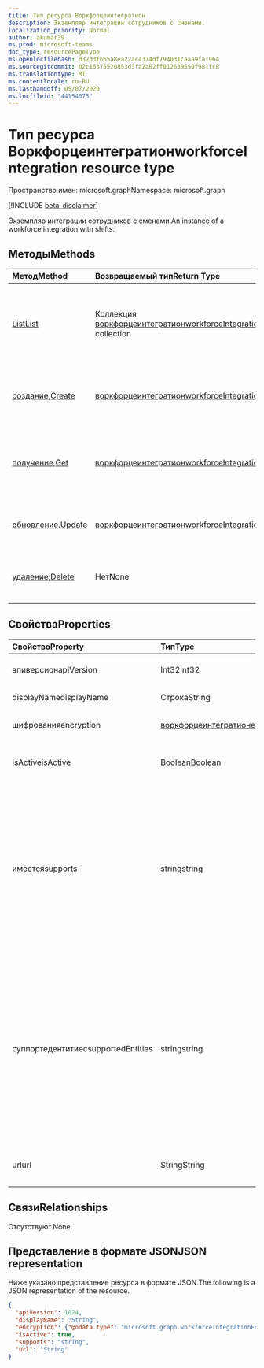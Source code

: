 ```yaml
---
title: Тип ресурса Воркфорцеинтегратион
description: Экземпляр интеграции сотрудников с сменами.
localization_priority: Normal
author: akumar39
ms.prod: microsoft-teams
doc_type: resourcePageType
ms.openlocfilehash: d32d3f665a8ea22ac4374df794031caaa9fa1964
ms.sourcegitcommit: 02c16375520853d3fa2a82ff012639550f981fc8
ms.translationtype: MT
ms.contentlocale: ru-RU
ms.lasthandoff: 05/07/2020
ms.locfileid: "44154075"
---
```

# <a name="workforceintegration-resource-type"></a><span data-ttu-id="68b2a-103">Тип ресурса Воркфорцеинтегратион</span><span class="sxs-lookup"><span data-stu-id="68b2a-103">workforceIntegration resource type</span></span>

<span data-ttu-id="68b2a-104">Пространство имен: microsoft.graph</span><span class="sxs-lookup"><span data-stu-id="68b2a-104">Namespace: microsoft.graph</span></span>

[!INCLUDE [beta-disclaimer](../../includes/beta-disclaimer.md)]

<span data-ttu-id="68b2a-105">Экземпляр интеграции сотрудников с сменами.</span><span class="sxs-lookup"><span data-stu-id="68b2a-105">An instance of a workforce integration with shifts.</span></span>

## <a name="methods"></a><span data-ttu-id="68b2a-106">Методы</span><span class="sxs-lookup"><span data-stu-id="68b2a-106">Methods</span></span>

| <span data-ttu-id="68b2a-107">Метод</span><span class="sxs-lookup"><span data-stu-id="68b2a-107">Method</span></span>       | <span data-ttu-id="68b2a-108">Возвращаемый тип</span><span class="sxs-lookup"><span data-stu-id="68b2a-108">Return Type</span></span> | <span data-ttu-id="68b2a-109">Описание</span><span class="sxs-lookup"><span data-stu-id="68b2a-109">Description</span></span> |
|:-------------|:------------|:------------|
| [<span data-ttu-id="68b2a-110">List</span><span class="sxs-lookup"><span data-stu-id="68b2a-110">List</span></span>](../api/workforceintegration-list.md) | <span data-ttu-id="68b2a-111">Коллекция [воркфорцеинтегратион](workforceintegration.md)</span><span class="sxs-lookup"><span data-stu-id="68b2a-111">[workforceIntegration](workforceintegration.md) collection</span></span> | <span data-ttu-id="68b2a-112">Получение списка объектов **воркфорцеинтегратион** , связанных с этим расписанием.</span><span class="sxs-lookup"><span data-stu-id="68b2a-112">Get the list of **workforceIntegration** objects associated with this schedule.</span></span>|
| <span data-ttu-id="68b2a-113">[создание](../api/workforceintegration-post.md);</span><span class="sxs-lookup"><span data-stu-id="68b2a-113">[Create](../api/workforceintegration-post.md)</span></span> | [<span data-ttu-id="68b2a-114">воркфорцеинтегратион</span><span class="sxs-lookup"><span data-stu-id="68b2a-114">workforceIntegration</span></span>](workforceintegration.md) | <span data-ttu-id="68b2a-115">Создание нового объекта **воркфорцеинтегратион** .</span><span class="sxs-lookup"><span data-stu-id="68b2a-115">Create a new **workforceIntegration** object.</span></span>|
| <span data-ttu-id="68b2a-116">[получение](../api/workforceintegration-get.md);</span><span class="sxs-lookup"><span data-stu-id="68b2a-116">[Get](../api/workforceintegration-get.md)</span></span> | [<span data-ttu-id="68b2a-117">воркфорцеинтегратион</span><span class="sxs-lookup"><span data-stu-id="68b2a-117">workforceIntegration</span></span>](workforceintegration.md) | <span data-ttu-id="68b2a-118">Чтение свойств и связей объекта **воркфорцеинтегратион** .</span><span class="sxs-lookup"><span data-stu-id="68b2a-118">Read the properties and relationships of a **workforceIntegration** object.</span></span> |
| <span data-ttu-id="68b2a-119">[обновление](../api/workforceintegration-update.md).</span><span class="sxs-lookup"><span data-stu-id="68b2a-119">[Update](../api/workforceintegration-update.md)</span></span> | [<span data-ttu-id="68b2a-120">воркфорцеинтегратион</span><span class="sxs-lookup"><span data-stu-id="68b2a-120">workforceIntegration</span></span>](workforceintegration.md) | <span data-ttu-id="68b2a-121">Обновление объекта **воркфорцеинтегратион** .</span><span class="sxs-lookup"><span data-stu-id="68b2a-121">Update a **workforceIntegration** object.</span></span> |
| <span data-ttu-id="68b2a-122">[удаление](../api/workforceintegration-delete.md);</span><span class="sxs-lookup"><span data-stu-id="68b2a-122">[Delete](../api/workforceintegration-delete.md)</span></span> | <span data-ttu-id="68b2a-123">Нет</span><span class="sxs-lookup"><span data-stu-id="68b2a-123">None</span></span> | <span data-ttu-id="68b2a-124">Удаление объекта **воркфорцеинтегратион** .</span><span class="sxs-lookup"><span data-stu-id="68b2a-124">Delete a **workforceIntegration** object.</span></span> |

## <a name="properties"></a><span data-ttu-id="68b2a-125">Свойства</span><span class="sxs-lookup"><span data-stu-id="68b2a-125">Properties</span></span>

| <span data-ttu-id="68b2a-126">Свойство</span><span class="sxs-lookup"><span data-stu-id="68b2a-126">Property</span></span>     | <span data-ttu-id="68b2a-127">Тип</span><span class="sxs-lookup"><span data-stu-id="68b2a-127">Type</span></span>        | <span data-ttu-id="68b2a-128">Описание</span><span class="sxs-lookup"><span data-stu-id="68b2a-128">Description</span></span> |
|:-------------|:------------|:------------|
|<span data-ttu-id="68b2a-129">апиверсион</span><span class="sxs-lookup"><span data-stu-id="68b2a-129">apiVersion</span></span>|<span data-ttu-id="68b2a-130">Int32</span><span class="sxs-lookup"><span data-stu-id="68b2a-130">Int32</span></span>|<span data-ttu-id="68b2a-131">Версия API для URL-адреса обратного вызова.</span><span class="sxs-lookup"><span data-stu-id="68b2a-131">API version for the call back URL.</span></span> <span data-ttu-id="68b2a-132">Начните с 1.</span><span class="sxs-lookup"><span data-stu-id="68b2a-132">Start with 1.</span></span>|
|<span data-ttu-id="68b2a-133">displayName</span><span class="sxs-lookup"><span data-stu-id="68b2a-133">displayName</span></span>|<span data-ttu-id="68b2a-134">Строка</span><span class="sxs-lookup"><span data-stu-id="68b2a-134">String</span></span>|<span data-ttu-id="68b2a-135">Имя интеграции трудовых ресурсов.</span><span class="sxs-lookup"><span data-stu-id="68b2a-135">Name of the workforce integration.</span></span>|
|<span data-ttu-id="68b2a-136">шифрования</span><span class="sxs-lookup"><span data-stu-id="68b2a-136">encryption</span></span>|[<span data-ttu-id="68b2a-137">воркфорцеинтегратионенкриптион</span><span class="sxs-lookup"><span data-stu-id="68b2a-137">workforceIntegrationEncryption</span></span>](workforceintegrationencryption.md)|<span data-ttu-id="68b2a-138">Ресурс для шифрования взаимодействия сотрудников.</span><span class="sxs-lookup"><span data-stu-id="68b2a-138">The workforce integration encryption resource.</span></span>|
|<span data-ttu-id="68b2a-139">isActive</span><span class="sxs-lookup"><span data-stu-id="68b2a-139">isActive</span></span>|<span data-ttu-id="68b2a-140">Boolean</span><span class="sxs-lookup"><span data-stu-id="68b2a-140">Boolean</span></span>|<span data-ttu-id="68b2a-141">Указывает, активна ли эта интеграция сотрудников в настоящее время и доступна ли она.</span><span class="sxs-lookup"><span data-stu-id="68b2a-141">Indicates whether this workforce integration is currently active and available.</span></span>|
|<span data-ttu-id="68b2a-142">имеется</span><span class="sxs-lookup"><span data-stu-id="68b2a-142">supports</span></span>|<span data-ttu-id="68b2a-143">string</span><span class="sxs-lookup"><span data-stu-id="68b2a-143">string</span></span>| <span data-ttu-id="68b2a-144">Сущности сдвигов, поддерживаемые для синхронных уведомлений об изменении.</span><span class="sxs-lookup"><span data-stu-id="68b2a-144">The Shifts entities supported for synchronous change notifications.</span></span> <span data-ttu-id="68b2a-145">Смены потребуют обратного вызова на URL-адрес, указанный в изменениях клиентов для этих сущностей, добавленных здесь.</span><span class="sxs-lookup"><span data-stu-id="68b2a-145">Shifts will make a call back to the url provided on client changes on those entities added here.</span></span> <span data-ttu-id="68b2a-146">По умолчанию для уведомлений об изменениях не поддерживаются никакие сущности.</span><span class="sxs-lookup"><span data-stu-id="68b2a-146">By default, no entities are supported for change notifications.</span></span> <span data-ttu-id="68b2a-147">Возможные значения: `none`, `shift`, `swapRequest`, `openshift`,, `openShiftRequest``userShiftPreferences`</span><span class="sxs-lookup"><span data-stu-id="68b2a-147">Possible values are: `none`, `shift`, `swapRequest`, `openshift`, `openShiftRequest`, `userShiftPreferences`</span></span>|
|<span data-ttu-id="68b2a-148">суппортедентитиес</span><span class="sxs-lookup"><span data-stu-id="68b2a-148">supportedEntities</span></span>|<span data-ttu-id="68b2a-149">string</span><span class="sxs-lookup"><span data-stu-id="68b2a-149">string</span></span>| <span data-ttu-id="68b2a-150">Это свойство **будет заменено** в версии 1.0.</span><span class="sxs-lookup"><span data-stu-id="68b2a-150">This property will replace **supports** in v1.0.</span></span> <span data-ttu-id="68b2a-151">Мы рекомендуем использовать это свойство вместо **поддерживаемых**.</span><span class="sxs-lookup"><span data-stu-id="68b2a-151">We recommend that you use this property instead of **supports**.</span></span> <span data-ttu-id="68b2a-152">Свойство **Supports будет по-** прежнему поддерживаться в бета-версии в течение этого времени.</span><span class="sxs-lookup"><span data-stu-id="68b2a-152">The **supports** property will still be supported in beta for the time being.</span></span> <span data-ttu-id="68b2a-153">Возможные значения: `none`, `shift` `swapRequest` `openshift`,,, `openShiftRequest`, `userShiftPreferences`.</span><span class="sxs-lookup"><span data-stu-id="68b2a-153">Possible values are `none`, `shift`, `swapRequest`, `openshift`, `openShiftRequest`, `userShiftPreferences`.</span></span> <span data-ttu-id="68b2a-154">Если выбрано более одного значения, все значения должны начинаться с первой буквы в верхнем регистре.</span><span class="sxs-lookup"><span data-stu-id="68b2a-154">If selecting more than one value, all values must start with the first letter in uppercase.</span></span>|
|<span data-ttu-id="68b2a-155">url</span><span class="sxs-lookup"><span data-stu-id="68b2a-155">url</span></span>|<span data-ttu-id="68b2a-156">String</span><span class="sxs-lookup"><span data-stu-id="68b2a-156">String</span></span>| <span data-ttu-id="68b2a-157">URL-адрес интеграции сотрудников для обратных вызовов из службы смены.</span><span class="sxs-lookup"><span data-stu-id="68b2a-157">Workforce Integration URL for callbacks from the Shifts service.</span></span>|

## <a name="relationships"></a><span data-ttu-id="68b2a-158">Связи</span><span class="sxs-lookup"><span data-stu-id="68b2a-158">Relationships</span></span>

<span data-ttu-id="68b2a-159">Отсутствуют.</span><span class="sxs-lookup"><span data-stu-id="68b2a-159">None.</span></span>

## <a name="json-representation"></a><span data-ttu-id="68b2a-160">Представление в формате JSON</span><span class="sxs-lookup"><span data-stu-id="68b2a-160">JSON representation</span></span>

<span data-ttu-id="68b2a-161">Ниже указано представление ресурса в формате JSON.</span><span class="sxs-lookup"><span data-stu-id="68b2a-161">The following is a JSON representation of the resource.</span></span>

<!-- {
  "blockType": "resource",
  "optionalProperties": [

  ],
  "@odata.type": "microsoft.graph.workforceIntegration",
  "baseType": ""
}-->

```json
{
  "apiVersion": 1024,
  "displayName": "String",
  "encryption": {"@odata.type": "microsoft.graph.workforceIntegrationEncryption"},
  "isActive": true,
  "supports": "string",
  "url": "String"
}
```

<!-- uuid: 16cd6b66-4b1a-43a1-adaf-3a886856ed98
2019-02-04 14:57:30 UTC -->
<!-- {
  "type": "#page.annotation",
  "description": "workforceIntegration resource",
  "keywords": "",
  "section": "documentation",
  "tocPath": ""
}-->
